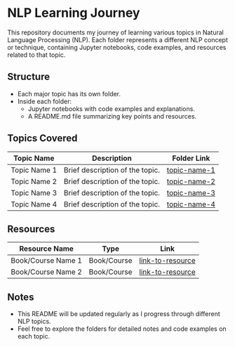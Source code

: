 # NLP Learning Journey

This repository documents my journey of learning various topics in Natural Language Processing (NLP). Each folder represents a different NLP concept or technique, containing Jupyter notebooks, code examples, and resources related to that topic.

## Structure

- Each major topic has its own folder.
- Inside each folder:
  - Jupyter notebooks with code examples and explanations.
  - A README.md file summarizing key points and resources.

## Topics Covered

| Topic Name        | Description                        | Folder Link                |
|-------------------|------------------------------------|----------------------------|
| Topic Name 1      | Brief description of the topic.    | [topic-name-1](./topic-name-1) |
| Topic Name 2      | Brief description of the topic.    | [topic-name-2](./topic-name-2) |
| Topic Name 3      | Brief description of the topic.    | [topic-name-3](./topic-name-3) |
| Topic Name 4      | Brief description of the topic.    | [topic-name-4](./topic-name-4) |

<!-- Add more topics as you learn them -->

## Resources

| Resource Name     | Type        | Link                      |
|-------------------|-------------|---------------------------|
| Book/Course Name 1| Book/Course | [link-to-resource](#)     |
| Book/Course Name 2| Book/Course | [link-to-resource](#)     |


## Notes

- This README will be updated regularly as I progress through different NLP topics.
- Feel free to explore the folders for detailed notes and code examples on each topic.
